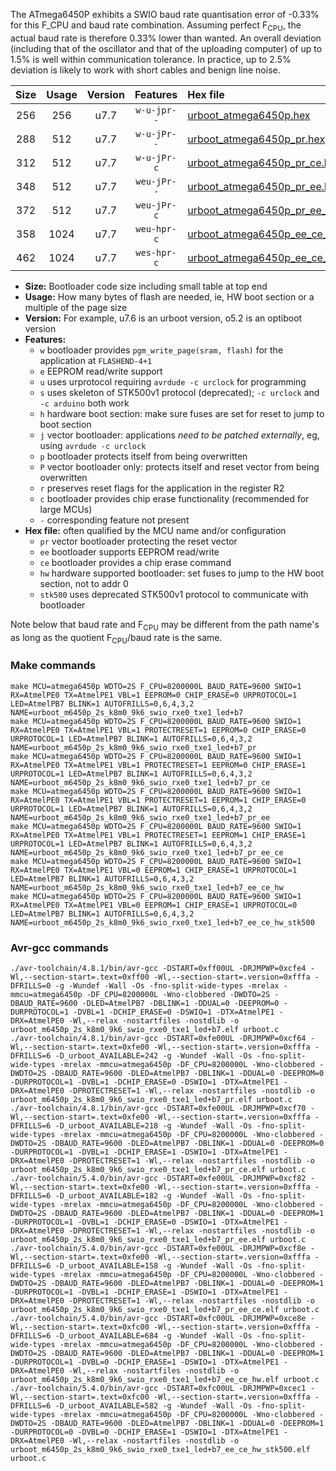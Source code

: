 The ATmega6450P exhibits a SWIO baud rate quantisation error of -0.33% for this F_CPU and baud rate combination. Assuming perfect F<sub>CPU</sub>, the actual baud rate is therefore 0.33% lower than wanted. An overall deviation (including that of the oscillator and that of the uploading computer) of up to 1.5% is well within communication tolerance. In practice, up to 2.5% deviation is likely to work with short cables and benign line noise.

|Size|Usage|Version|Features|Hex file|
|:-:|:-:|:-:|:-:|:--|
|256|256|u7.7|`w-u-jpr--`|[urboot_atmega6450p.hex](https://raw.githubusercontent.com/stefanrueger/urboot.hex/main/cores/megacore/atmega6450p/watchdog_2_s/internal_oscillator/1025000_hz/1200_baud/uart0_rxe0_txe1/led%2Bb7/urboot_atmega6450p.hex)|
|288|512|u7.7|`w-u-jPr--`|[urboot_atmega6450p_pr.hex](https://raw.githubusercontent.com/stefanrueger/urboot.hex/main/cores/megacore/atmega6450p/watchdog_2_s/internal_oscillator/1025000_hz/1200_baud/uart0_rxe0_txe1/led%2Bb7/urboot_atmega6450p_pr.hex)|
|312|512|u7.7|`w-u-jPr-c`|[urboot_atmega6450p_pr_ce.hex](https://raw.githubusercontent.com/stefanrueger/urboot.hex/main/cores/megacore/atmega6450p/watchdog_2_s/internal_oscillator/1025000_hz/1200_baud/uart0_rxe0_txe1/led%2Bb7/urboot_atmega6450p_pr_ce.hex)|
|348|512|u7.7|`weu-jPr--`|[urboot_atmega6450p_pr_ee.hex](https://raw.githubusercontent.com/stefanrueger/urboot.hex/main/cores/megacore/atmega6450p/watchdog_2_s/internal_oscillator/1025000_hz/1200_baud/uart0_rxe0_txe1/led%2Bb7/urboot_atmega6450p_pr_ee.hex)|
|372|512|u7.7|`weu-jPr-c`|[urboot_atmega6450p_pr_ee_ce.hex](https://raw.githubusercontent.com/stefanrueger/urboot.hex/main/cores/megacore/atmega6450p/watchdog_2_s/internal_oscillator/1025000_hz/1200_baud/uart0_rxe0_txe1/led%2Bb7/urboot_atmega6450p_pr_ee_ce.hex)|
|358|1024|u7.7|`weu-hpr-c`|[urboot_atmega6450p_ee_ce_hw.hex](https://raw.githubusercontent.com/stefanrueger/urboot.hex/main/cores/megacore/atmega6450p/watchdog_2_s/internal_oscillator/1025000_hz/1200_baud/uart0_rxe0_txe1/led%2Bb7/urboot_atmega6450p_ee_ce_hw.hex)|
|462|1024|u7.7|`wes-hpr-c`|[urboot_atmega6450p_ee_ce_hw_stk500.hex](https://raw.githubusercontent.com/stefanrueger/urboot.hex/main/cores/megacore/atmega6450p/watchdog_2_s/internal_oscillator/1025000_hz/1200_baud/uart0_rxe0_txe1/led%2Bb7/urboot_atmega6450p_ee_ce_hw_stk500.hex)|

- **Size:** Bootloader code size including small table at top end
- **Usage:** How many bytes of flash are needed, ie, HW boot section or a multiple of the page size
- **Version:** For example, u7.6 is an urboot version, o5.2 is an optiboot version
- **Features:**
  + `w` bootloader provides `pgm_write_page(sram, flash)` for the application at `FLASHEND-4+1`
  + `e` EEPROM read/write support
  + `u` uses urprotocol requiring `avrdude -c urclock` for programming
  + `s` uses skeleton of STK500v1 protocol (deprecated); `-c urclock` and `-c arduino` both work
  + `h` hardware boot section: make sure fuses are set for reset to jump to boot section
  + `j` vector bootloader: applications *need to be patched externally*, eg, using `avrdude -c urclock`
  + `p` bootloader protects itself from being overwritten
  + `P` vector bootloader only: protects itself and reset vector from being overwritten
  + `r` preserves reset flags for the application in the register R2
  + `c` bootloader provides chip erase functionality (recommended for large MCUs)
  + `-` corresponding feature not present
- **Hex file:** often qualified by the MCU name and/or configuration
  + `pr` vector bootloader protecting the reset vector
  + `ee` bootloader supports EEPROM read/write
  + `ce` bootloader provides a chip erase command
  + `hw` hardware supported bootloader: set fuses to jump to the HW boot section, not to addr 0
  + `stk500` uses deprecated STK500v1 protocol to communicate with bootloader


Note below that baud rate and F<sub>CPU</sub> may be different from the path name's as long as the quotient F<sub>CPU</sub>/baud rate is the same.

### Make commands
```
make MCU=atmega6450p WDTO=2S F_CPU=8200000L BAUD_RATE=9600 SWIO=1 RX=AtmelPE0 TX=AtmelPE1 VBL=1 EEPROM=0 CHIP_ERASE=0 URPROTOCOL=1 LED=AtmelPB7 BLINK=1 AUTOFRILLS=0,6,4,3,2 NAME=urboot_m6450p_2s_k8m0_9k6_swio_rxe0_txe1_led+b7
make MCU=atmega6450p WDTO=2S F_CPU=8200000L BAUD_RATE=9600 SWIO=1 RX=AtmelPE0 TX=AtmelPE1 VBL=1 PROTECTRESET=1 EEPROM=0 CHIP_ERASE=0 URPROTOCOL=1 LED=AtmelPB7 BLINK=1 AUTOFRILLS=0,6,4,3,2 NAME=urboot_m6450p_2s_k8m0_9k6_swio_rxe0_txe1_led+b7_pr
make MCU=atmega6450p WDTO=2S F_CPU=8200000L BAUD_RATE=9600 SWIO=1 RX=AtmelPE0 TX=AtmelPE1 VBL=1 PROTECTRESET=1 EEPROM=0 CHIP_ERASE=1 URPROTOCOL=1 LED=AtmelPB7 BLINK=1 AUTOFRILLS=0,6,4,3,2 NAME=urboot_m6450p_2s_k8m0_9k6_swio_rxe0_txe1_led+b7_pr_ce
make MCU=atmega6450p WDTO=2S F_CPU=8200000L BAUD_RATE=9600 SWIO=1 RX=AtmelPE0 TX=AtmelPE1 VBL=1 PROTECTRESET=1 EEPROM=1 CHIP_ERASE=0 URPROTOCOL=1 LED=AtmelPB7 BLINK=1 AUTOFRILLS=0,6,4,3,2 NAME=urboot_m6450p_2s_k8m0_9k6_swio_rxe0_txe1_led+b7_pr_ee
make MCU=atmega6450p WDTO=2S F_CPU=8200000L BAUD_RATE=9600 SWIO=1 RX=AtmelPE0 TX=AtmelPE1 VBL=1 PROTECTRESET=1 EEPROM=1 CHIP_ERASE=1 URPROTOCOL=1 LED=AtmelPB7 BLINK=1 AUTOFRILLS=0,6,4,3,2 NAME=urboot_m6450p_2s_k8m0_9k6_swio_rxe0_txe1_led+b7_pr_ee_ce
make MCU=atmega6450p WDTO=2S F_CPU=8200000L BAUD_RATE=9600 SWIO=1 RX=AtmelPE0 TX=AtmelPE1 VBL=0 EEPROM=1 CHIP_ERASE=1 URPROTOCOL=1 LED=AtmelPB7 BLINK=1 AUTOFRILLS=0,6,4,3,2 NAME=urboot_m6450p_2s_k8m0_9k6_swio_rxe0_txe1_led+b7_ee_ce_hw
make MCU=atmega6450p WDTO=2S F_CPU=8200000L BAUD_RATE=9600 SWIO=1 RX=AtmelPE0 TX=AtmelPE1 VBL=0 EEPROM=1 CHIP_ERASE=1 URPROTOCOL=0 LED=AtmelPB7 BLINK=1 AUTOFRILLS=0,6,4,3,2 NAME=urboot_m6450p_2s_k8m0_9k6_swio_rxe0_txe1_led+b7_ee_ce_hw_stk500
```

### Avr-gcc commands
```
./avr-toolchain/4.8.1/bin/avr-gcc -DSTART=0xff00UL -DRJMPWP=0xcfe4 -Wl,--section-start=.text=0xff00 -Wl,--section-start=.version=0xfffa -DFRILLS=0 -g -Wundef -Wall -Os -fno-split-wide-types -mrelax -mmcu=atmega6450p -DF_CPU=8200000L -Wno-clobbered -DWDTO=2S -DBAUD_RATE=9600 -DLED=AtmelPB7 -DBLINK=1 -DDUAL=0 -DEEPROM=0 -DURPROTOCOL=1 -DVBL=1 -DCHIP_ERASE=0 -DSWIO=1 -DTX=AtmelPE1 -DRX=AtmelPE0 -Wl,--relax -nostartfiles -nostdlib -o urboot_m6450p_2s_k8m0_9k6_swio_rxe0_txe1_led+b7.elf urboot.c
./avr-toolchain/4.8.1/bin/avr-gcc -DSTART=0xfe00UL -DRJMPWP=0xcf64 -Wl,--section-start=.text=0xfe00 -Wl,--section-start=.version=0xfffa -DFRILLS=6 -D_urboot_AVAILABLE=242 -g -Wundef -Wall -Os -fno-split-wide-types -mrelax -mmcu=atmega6450p -DF_CPU=8200000L -Wno-clobbered -DWDTO=2S -DBAUD_RATE=9600 -DLED=AtmelPB7 -DBLINK=1 -DDUAL=0 -DEEPROM=0 -DURPROTOCOL=1 -DVBL=1 -DCHIP_ERASE=0 -DSWIO=1 -DTX=AtmelPE1 -DRX=AtmelPE0 -DPROTECTRESET=1 -Wl,--relax -nostartfiles -nostdlib -o urboot_m6450p_2s_k8m0_9k6_swio_rxe0_txe1_led+b7_pr.elf urboot.c
./avr-toolchain/4.8.1/bin/avr-gcc -DSTART=0xfe00UL -DRJMPWP=0xcf70 -Wl,--section-start=.text=0xfe00 -Wl,--section-start=.version=0xfffa -DFRILLS=6 -D_urboot_AVAILABLE=218 -g -Wundef -Wall -Os -fno-split-wide-types -mrelax -mmcu=atmega6450p -DF_CPU=8200000L -Wno-clobbered -DWDTO=2S -DBAUD_RATE=9600 -DLED=AtmelPB7 -DBLINK=1 -DDUAL=0 -DEEPROM=0 -DURPROTOCOL=1 -DVBL=1 -DCHIP_ERASE=1 -DSWIO=1 -DTX=AtmelPE1 -DRX=AtmelPE0 -DPROTECTRESET=1 -Wl,--relax -nostartfiles -nostdlib -o urboot_m6450p_2s_k8m0_9k6_swio_rxe0_txe1_led+b7_pr_ce.elf urboot.c
./avr-toolchain/5.4.0/bin/avr-gcc -DSTART=0xfe00UL -DRJMPWP=0xcf82 -Wl,--section-start=.text=0xfe00 -Wl,--section-start=.version=0xfffa -DFRILLS=6 -D_urboot_AVAILABLE=182 -g -Wundef -Wall -Os -fno-split-wide-types -mrelax -mmcu=atmega6450p -DF_CPU=8200000L -Wno-clobbered -DWDTO=2S -DBAUD_RATE=9600 -DLED=AtmelPB7 -DBLINK=1 -DDUAL=0 -DEEPROM=1 -DURPROTOCOL=1 -DVBL=1 -DCHIP_ERASE=0 -DSWIO=1 -DTX=AtmelPE1 -DRX=AtmelPE0 -DPROTECTRESET=1 -Wl,--relax -nostartfiles -nostdlib -o urboot_m6450p_2s_k8m0_9k6_swio_rxe0_txe1_led+b7_pr_ee.elf urboot.c
./avr-toolchain/5.4.0/bin/avr-gcc -DSTART=0xfe00UL -DRJMPWP=0xcf8e -Wl,--section-start=.text=0xfe00 -Wl,--section-start=.version=0xfffa -DFRILLS=6 -D_urboot_AVAILABLE=158 -g -Wundef -Wall -Os -fno-split-wide-types -mrelax -mmcu=atmega6450p -DF_CPU=8200000L -Wno-clobbered -DWDTO=2S -DBAUD_RATE=9600 -DLED=AtmelPB7 -DBLINK=1 -DDUAL=0 -DEEPROM=1 -DURPROTOCOL=1 -DVBL=1 -DCHIP_ERASE=1 -DSWIO=1 -DTX=AtmelPE1 -DRX=AtmelPE0 -DPROTECTRESET=1 -Wl,--relax -nostartfiles -nostdlib -o urboot_m6450p_2s_k8m0_9k6_swio_rxe0_txe1_led+b7_pr_ee_ce.elf urboot.c
./avr-toolchain/5.4.0/bin/avr-gcc -DSTART=0xfc00UL -DRJMPWP=0xce8e -Wl,--section-start=.text=0xfc00 -Wl,--section-start=.version=0xfffa -DFRILLS=6 -D_urboot_AVAILABLE=684 -g -Wundef -Wall -Os -fno-split-wide-types -mrelax -mmcu=atmega6450p -DF_CPU=8200000L -Wno-clobbered -DWDTO=2S -DBAUD_RATE=9600 -DLED=AtmelPB7 -DBLINK=1 -DDUAL=0 -DEEPROM=1 -DURPROTOCOL=1 -DVBL=0 -DCHIP_ERASE=1 -DSWIO=1 -DTX=AtmelPE1 -DRX=AtmelPE0 -Wl,--relax -nostartfiles -nostdlib -o urboot_m6450p_2s_k8m0_9k6_swio_rxe0_txe1_led+b7_ee_ce_hw.elf urboot.c
./avr-toolchain/5.4.0/bin/avr-gcc -DSTART=0xfc00UL -DRJMPWP=0xcec1 -Wl,--section-start=.text=0xfc00 -Wl,--section-start=.version=0xfffa -DFRILLS=6 -D_urboot_AVAILABLE=582 -g -Wundef -Wall -Os -fno-split-wide-types -mrelax -mmcu=atmega6450p -DF_CPU=8200000L -Wno-clobbered -DWDTO=2S -DBAUD_RATE=9600 -DLED=AtmelPB7 -DBLINK=1 -DDUAL=0 -DEEPROM=1 -DURPROTOCOL=0 -DVBL=0 -DCHIP_ERASE=1 -DSWIO=1 -DTX=AtmelPE1 -DRX=AtmelPE0 -Wl,--relax -nostartfiles -nostdlib -o urboot_m6450p_2s_k8m0_9k6_swio_rxe0_txe1_led+b7_ee_ce_hw_stk500.elf urboot.c
```

